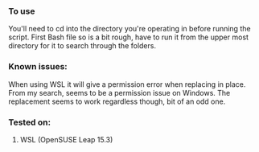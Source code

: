 ### To use
You'll need to cd into the directory you're operating in before running the script. First Bash file so is a bit rough, have to run it from the upper most directory for it to search through the folders.


### Known issues:
When using WSL it will give a permission error when replacing in place. From my search, seems to be a permission issue on Windows. The replacement seems to work regardless though, bit of an odd one.

### Tested on: 
1. WSL (OpenSUSE Leap 15.3)
